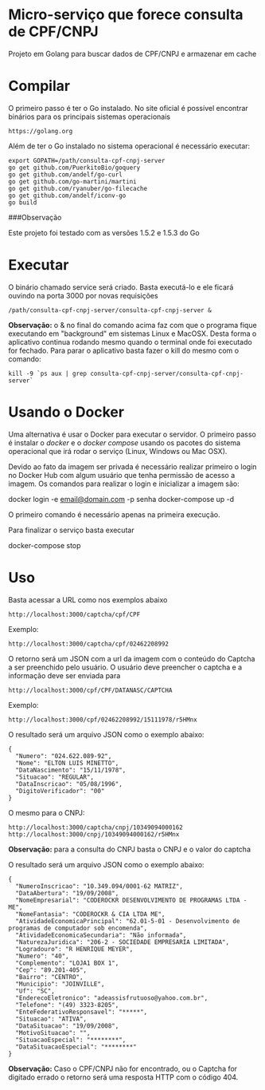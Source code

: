 # Micro-serviço que forece consulta de CPF/CNPJ

Projeto em Golang para buscar dados de CPF/CNPJ e armazenar em cache 

# Compilar

O primeiro passo é ter o Go instalado. No site oficial é possível encontrar binários para os principais sistemas operacionais

    https://golang.org

Além de ter o Go instalado no sistema operacional é necessário executar:

    export GOPATH=/path/consulta-cpf-cnpj-server
    go get github.com/PuerkitoBio/goquery
    go get github.com/andelf/go-curl
    go get github.com/go-martini/martini
    go get github.com/ryanuber/go-filecache
    go get github.com/andelf/iconv-go
    go build

###Observação

Este projeto foi testado com as versões 1.5.2 e 1.5.3 do Go


# Executar

O binário chamado service será criado. Basta executá-lo e ele ficará ouvindo na porta 3000 por novas requisições

    /path/consulta-cpf-cnpj-server/consulta-cpf-cnpj-server &

**Observação:**  o & no final do comando acima faz com que o programa fique executando em "background" em sistemas Linux e MacOSX. Desta forma o aplicativo continua rodando mesmo quando o terminal onde foi executado for fechado. Para parar o aplicativo basta fazer o kill do mesmo com o comando:

    kill -9 `ps aux | grep consulta-cpf-cnpj-server/consulta-cpf-cnpj-server`

# Usando o Docker

Uma alternativa é usar o Docker para executar o servidor. 
O primeiro passo é instalar o _docker_ e o _docker compose_ usando os pacotes do sistema operacional que irá rodar o serviço (Linux, Windows ou Mac OSX). 

Devido ao fato da imagem ser privada é necessário realizar primeiro o login no Docker Hub com algum usuário que tenha permissão de acesso a imagem. Os comandos para realizar o login e inicializar a imagem são:

  docker login -e email@domain.com -p senha
  docker-compose up -d

O primeiro comando é necessário apenas na primeira execução. 

Para finalizar o serviço basta executar

  docker-compose stop

# Uso

Basta acessar a URL como nos exemplos abaixo

    http://localhost:3000/captcha/cpf/CPF

Exemplo:

    http://localhost:3000/captcha/cpf/02462208992
    

O retorno será um JSON com a url da imagem com o conteúdo do Captcha a ser preenchido pelo usuário. O usuário deve preencher o captcha e a informação deve ser enviada para 

    http://localhost:3000/cpf/CPF/DATANASC/CAPTCHA

Exemplo:

    http://localhost:3000/cpf/02462208992/15111978/r5HMnx

O resultado será um arquivo JSON como o exemplo abaixo:

    
    {
      "Numero": "024.622.089-92",
      "Nome": "ELTON LUIS MINETTO",
      "DataNascimento": "15/11/1978",
      "Situacao": "REGULAR",
      "DataInscricao": "05/08/1996",
      "DigitoVerificador": "00"
    }

O mesmo para o CNPJ:

    http://localhost:3000/captcha/cnpj/10349094000162
    http://localhost:3000/cnpj/10349094000162/r5HMnx

**Observação:** para a consulta do CNPJ basta o CNPJ e o valor do captcha

O resultado será um arquivo JSON como o exemplo abaixo:


    {
      "NumeroInscricao": "10.349.094/0001-62 MATRIZ",
      "DataAbertura": "19/09/2008",
      "NomeEmpresarial": "CODEROCKR DESENVOLVIMENTO DE PROGRAMAS LTDA - ME",
      "NomeFantasia": "CODEROCKR & CIA LTDA ME",
      "AtividadeEconomicaPrincipal": "62.01-5-01 - Desenvolvimento de programas de computador sob encomenda",
      "AtividadeEconomicaSecundaria": "Não informada",
      "NaturezaJuridica": "206-2 - SOCIEDADE EMPRESARIA LIMITADA",
      "Logradouro": "R HENRIQUE MEYER",
      "Numero": "40",
      "Complemento": "LOJA1 BOX 1",
      "Cep": "89.201-405",
      "Bairro": "CENTRO",
      "Municipio": "JOINVILLE",
      "Uf": "SC",
      "EnderecoEletronico": "adeassisfrutuoso@yahoo.com.br",
      "Telefone": "(49) 3323-8205",
      "EnteFederativoResponsavel": "*****",
      "Situacao": "ATIVA",
      "DataSituacao": "19/09/2008",
      "MotivoSituacao": "",
      "SituacaoEspecial": "********",
      "DataSituacaoEspecial": "********"
    }

**Observação:** Caso o CPF/CNPJ não for encontrado, ou o Captcha for digitado errado o retorno será uma resposta HTTP com o código 404.

